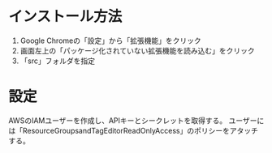 # インストール方法

1. Google Chromeの「設定」から「拡張機能」をクリック
2. 画面左上の「パッケージ化されていない拡張機能を読み込む」をクリック
3. 「src」フォルダを指定

# 設定

AWSのIAMユーザーを作成し、APIキーとシークレットを取得する。
ユーザーには「ResourceGroupsandTagEditorReadOnlyAccess」のポリシーをアタッチする。
